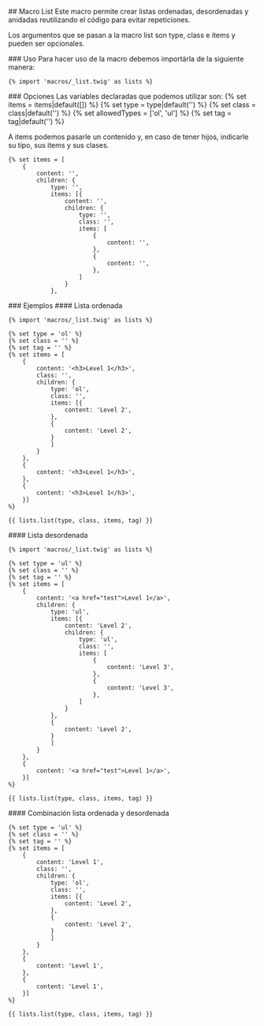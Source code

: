 ## Macro List
Este macro permite crear listas ordenadas, desordenadas y anidadas reutilizando el código para evitar repeticiones.

Los argumentos que se pasan a la macro list son type, class e items y pueden ser opcionales.

### Uso
Para hacer uso de la macro debemos importárla de la siguiente manera: 

```
{% import 'macros/_list.twig' as lists %}
```

### Opciones
Las variables declaradas que podemos utilizar son: 
    {% set items = items|default([]) %}
    {% set type = type|default('') %}
    {% set class = class|default('') %}
    {% set allowedTypes = ['ol', 'ul'] %}
    {% set tag = tag|default('') %}

A items podemos pasarle un contenido y, en caso de tener hijos, indicarle su tipo, sus items y sus clases.

```
{% set items = [
    {
        content: '',
        children: {
            type: '',
            items: [{
                content: '',
                children: {
                    type: '',
                    class: '',
                    items: [
                        { 
                            content: '',
                        },
                        { 
                            content: '',
                        },
                    ]
                }
            },
```

### Ejemplos
#### Lista ordenada

```
{% import 'macros/_list.twig' as lists %}

{% set type = 'ol' %}
{% set class = '' %}
{% set tag = '' %}
{% set items = [
    {
        content: '<h3>Level 1</h3>',
        class: '',
        children: {
            type: 'ol',
            class: '',
            items: [{
                content: 'Level 2',
            },
            {
                content: 'Level 2',
            }
            ]
        }
    },
    {
        content: '<h3>Level 1</h3>',
    },
    {
        content: '<h3>Level 1</h3>',
    }] 
%}

{{ lists.list(type, class, items, tag) }}
```

#### Lista desordenada

```
{% import 'macros/_list.twig' as lists %}

{% set type = 'ul' %}
{% set class = '' %}
{% set tag = '' %}
{% set items = [
    {
        content: '<a href="test">Level 1</a>',
        children: {
            type: 'ul',
            items: [{
                content: 'Level 2',
                children: {
                    type: 'ul',
                    class: '',
                    items: [
                        { 
                            content: 'Level 3',
                        },
                        { 
                            content: 'Level 3',
                        },
                    ]
                }
            },
            {
                content: 'Level 2',
            }
            ]
        }
    },
    {
        content: '<a href="test">Level 1</a>',
    }] 
%}

{{ lists.list(type, class, items, tag) }}
```

#### Combinación lista ordenada y desordenada

```
{% set type = 'ul' %}
{% set class = '' %}
{% set tag = '' %}
{% set items = [
    {
        content: 'Level 1',
        class: '',
        children: {
            type: 'ol',
            class: '',
            items: [{
                content: 'Level 2',
            },
            {
                content: 'Level 2',
            }
            ]
        }
    },
    {
        content: 'Level 1',
    },
    {
        content: 'Level 1',
    }] 
%}

{{ lists.list(type, class, items, tag) }}
```
